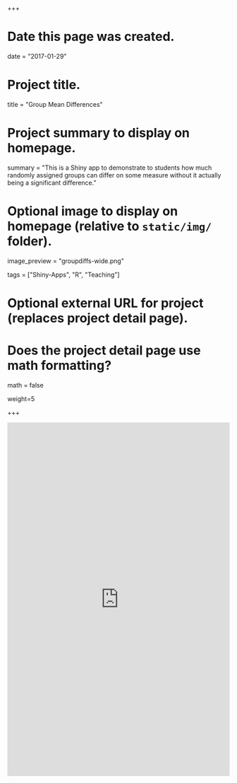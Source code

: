 +++
# Date this page was created.
date = "2017-01-29"

# Project title.
title = "Group Mean Differences"

# Project summary to display on homepage.
summary = "This is a Shiny app to demonstrate to students how much randomly assigned groups can differ on some measure without it actually being a significant difference."

# Optional image to display on homepage (relative to `static/img/` folder).
image_preview = "groupdiffs-wide.png"

tags = ["Shiny-Apps", "R", "Teaching"]

# Optional external URL for project (replaces project detail page).

# Does the project detail page use math formatting?
math = false

weight=5

+++

<iframe src="https://jacob-long.shinyapps.io/group_differences/" style="width: 100%; height:800px; border: none;"></iframe>